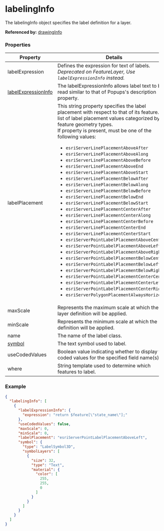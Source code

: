 # labelingInfo

The labelingInfo object specifies the label definition for a layer.

**Referenced by:** [drawingInfo](drawingInfo.md)

### Properties

| Property | Details
| --- | ---
| labelExpression | Defines the expression for text of labels. <em>Deprecated on FeatureLayer, Use `labelExpressionInfo` instead.</em>
| [labelExpressionInfo](labelExpressionInfo.md) | The labelExpressionInfo allows label text to be read similar to that of Popups's description property.
| labelPlacement | This string property specifies the label placement with respect to that of its feature. A list of label placement values categorized by feature geometry types.<br>If property is present, must be one of the following values: <ul><li>`esriServerLinePlacementAboveAfter`</li><li>`esriServerLinePlacementAboveAlong`</li><li>`esriServerLinePlacementAboveBefore`</li><li>`esriServerLinePlacementAboveEnd`</li><li>`esriServerLinePlacementAboveStart`</li><li>`esriServerLinePlacementBelowAfter`</li><li>`esriServerLinePlacementBelowAlong`</li><li>`esriServerLinePlacementBelowBefore`</li><li>`esriServerLinePlacementBelowEnd`</li><li>`esriServerLinePlacementBelowStart`</li><li>`esriServerLinePlacementCenterAfter`</li><li>`esriServerLinePlacementCenterAlong`</li><li>`esriServerLinePlacementCenterBefore`</li><li>`esriServerLinePlacementCenterEnd`</li><li>`esriServerLinePlacementCenterStart`</li><li>`esriServerPointLabelPlacementAboveCenter`</li><li>`esriServerPointLabelPlacementAboveLeft`</li><li>`esriServerPointLabelPlacementAboveRight`</li><li>`esriServerPointLabelPlacementBelowCenter`</li><li>`esriServerPointLabelPlacementBelowLeft`</li><li>`esriServerPointLabelPlacementBelowRight`</li><li>`esriServerPointLabelPlacementCenterCenter`</li><li>`esriServerPointLabelPlacementCenterLeft`</li><li>`esriServerPointLabelPlacementCenterRight`</li><li>`esriServerPolygonPlacementAlwaysHorizontal`</li></ul>
| maxScale | Represents the maximum scale at which the layer definition will be applied.
| minScale | Represents the minimum scale at which the layer definition will be applied.
| name | The name of the label class.
| [symbol](labelSymbol3D.md) | The text symbol used to label.
| useCodedValues | Boolean value indicating whether to display the coded values for the specified field name(s).
| where | String template used to determine which features to label.


### Example

```json
{
  "labelingInfo": [
    {
      "labelExpressionInfo": {
        "expression": "return $feature[\"state_name\"];"
      },
      "useCodedValues": false,
      "maxScale": 0,
      "minScale": 0,
      "labelPlacement": "esriServerPointLabelPlacementAboveLeft",
      "symbol": {
        "type": "LabelSymbol3D",
        "symbolLayers": [
          {
            "size": 32,
            "type": "Text",
            "material": {
              "color": [
                255,
                255,
                0
              ]
            }
          }
        ]
      }
    }
  ]
}
```

